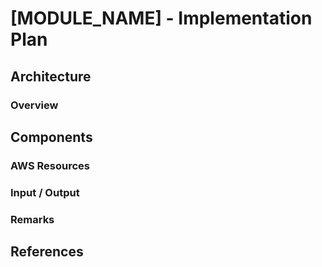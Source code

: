 # [MODULE_NAME] - Implementation Plan

## Architecture

### Overview

<!-- High-level architecture description -->

## Components

### AWS Resources

<!-- Expected AWS resources to be created -->

### Input / Output 

<!-- Module inputs and outputs contract. -->

### Remarks

<!-- Special topics -->

## References

<!-- Links to AWS docs, Terraform modules, related research -->
